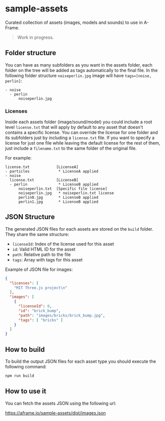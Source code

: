 # sample-assets

Curated collection of assets (images, models and sounds) to use in A-Frame.

> Work in progress.

## Folder structure

You can have as many subfolders as you want in the assets folder, each folder on the tree will be added as tags automatically to the final file. In the following folder structure `noiseperlin.jpg` image will have `tags=[noise, perlin]`:

```
- noise
  - perlin
      noiseperlin.jpg  
```

### Licenses

Inside each assets folder (image/sound/model) you could include a root level `license.txt` that will apply by default to any asset that doesn't contains a specific license. You can override the license for one folder and its subfolders just by including a `license.txt` file.
If you want to specify a license for just one file while leaving the default license for the rest of them, just include a `filename.txt` to the same folder of the original file.

For example:

```
license.txt            [LicenseA]
- particles             * LicenseA applied
- noise
  license.txt          [LicenseB]
  - perlin              * LicenseB applied
      noiseperlin.txt  [Specific file license]
      noiseperlin.jpg   * noiseperlin.txt license
      perlin0.jpg       * LicenseB applied
      perlin1.jpg       * LicenseB applied
```

## JSON Structure

The generated JSON files for each assets are stored on the `build` folder. They share the same structure:
- `licenseId`: Index of the license used for this asset
- `id`: Valid HTML ID for the asset
- `path`: Relative path to the file
- `tags`: Array with tags for this asset

Example of JSON file for images:

```json
{
  "licenses": [
    "MIT Three.js project\n"
  ],
  "images": [
    {
      "licenseId": 0,
      "id": "brick_bump",
      "path": "images/bricks/brick_bump.jpg",
      "tags": [ "bricks" ]
    }
  ]
}
```

## How to build

To build the output JSON files for each asset type you should execute the following command:

```bash
npm run build
```

## How to use it

You can fetch the assets JSON using the following url:

https://aframe.io/sample-assets/dist/images.json
